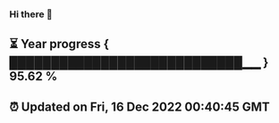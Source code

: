 ### Hi there 👋
⏳ Year progress { ████████████████████████████▁▁ } 95.62 %
---
⏰ Updated on Fri, 16 Dec 2022 00:40:45 GMT
---
